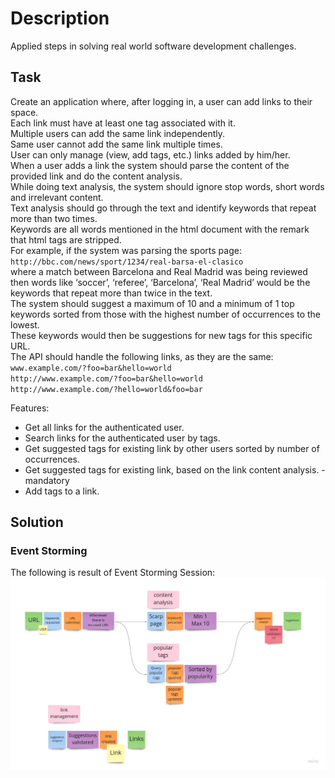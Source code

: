 # Description

Applied steps in solving real world software development challenges.

## Task

Create an application where, after logging in, a user can add links to their space.  
Each link must have at least one tag associated with it.  
Multiple users can add the same link independently.  
Same user cannot add the same link multiple times.  
User can only manage (view, add tags, etc.) links added by him/her.  
When a user adds a link the system should parse the content of the provided link and do the content analysis.  
While doing text analysis, the system should ignore stop words, short words and irrelevant content.  
Text analysis should go through the text and identify keywords that repeat more than two times.  
Keywords are all words mentioned in the html document with the remark that html tags are stripped.  
For example, if the system was parsing the sports page:  
`http://bbc.com/news/sport/1234/real-barsa-el-clasico`  
where a match between Barcelona and Real Madrid was being reviewed then words like ‘soccer’, ‘referee’, ‘Barcelona’, ‘Real Madrid’ would be the keywords that repeat more than twice in the text.  
The system should suggest a maximum of 10 and a minimum of 1 top keywords sorted from those with the highest number of occurrences to the lowest.  
These keywords would then be suggestions for new tags for this specific URL.  
The API should handle the following links, as they are the same:  
    `www.example.com/?foo=bar&hello=world`  
    `http://www.example.com/?foo=bar&hello=world`  
    `http://www.example.com/?hello=world&foo=bar`  

Features:

+ Get all links for the authenticated user.
+ Search links for the authenticated user by tags.
+ Get suggested tags for existing link by other users sorted by number of occurrences.
+ Get suggested tags for existing link, based on the link content analysis. - mandatory
+ Add tags to a link.

## Solution

### Event Storming

The following is result of Event Storming Session:  
![Event Storming](./docs/es.jpg)  